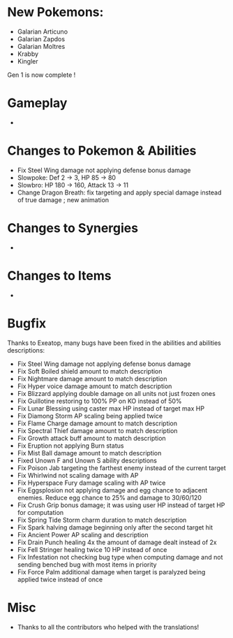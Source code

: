 # New Pokemons:

- Galarian Articuno
- Galarian Zapdos
- Galarian Moltres
- Krabby
- Kingler

Gen 1 is now complete !

# Gameplay

- 

# Changes to Pokemon & Abilities

- Fix Steel Wing damage not applying defense bonus damage
- Slowpoke: Def 2 → 3, HP 85 → 80
- Slowbro: HP 180 → 160, Attack 13 → 11
- Change Dragon Breath: fix targeting and apply special damage instead of true damage ; new animation

# Changes to Synergies

- 

# Changes to Items

- 

# Bugfix

Thanks to Exeatop, many bugs have been fixed in the abilities and abilities descriptions:
- Fix Steel Wing damage not applying defense bonus damage
- Fix Soft Boiled shield amount to match description
- Fix Nightmare damage amount to match description
- Fix Hyper voice damage amount to match description
- Fix Blizzard applying double damage on all units not just frozen ones
- Fix Guillotine restoring to 100% PP on KO instead of 50%
- Fix Lunar Blessing using caster max HP instead of target max HP
- Fix Diamong Storm AP scaling being applied twice
- Fix Flame Charge damage amount to match description
- Fix Spectral Thief damage amount to match description
- Fix Growth attack buff amount to match description
- Fix Eruption not applying Burn status
- Fix Mist Ball damage amount to match description
- Fixed Unown F and Unown S ability descriptions
- Fix Poison Jab targeting the farthest enemy instead of the current target
- Fix Whirlwind not scaling damage with AP
- Fix Hyperspace Fury damage scaling with AP twice
- Fix Eggsplosion not applying damage and egg chance to adjacent enemies. Reduce egg chance to 25% and damage to 30/60/120
- Fix Crush Grip bonus damage; it was using user HP instead of target HP for computation
- Fix Spring Tide Storm charm duration to match description
- Fix Spark halving damage beginning only after the second target hit
- Fix Ancient Power AP scaling and description
- Fix Drain Punch healing 4x the amount of damage dealt instead of 2x
- Fix Fell Stringer healing twice 10 HP instead of once
- Fix Infestation not checking bug type when computing damage and not sending benched bug with most items in priority
- Fix Force Palm additional damage when target is paralyzed being applied twice instead of once

# Misc


- Thanks to all the contributors who helped with the translations!

